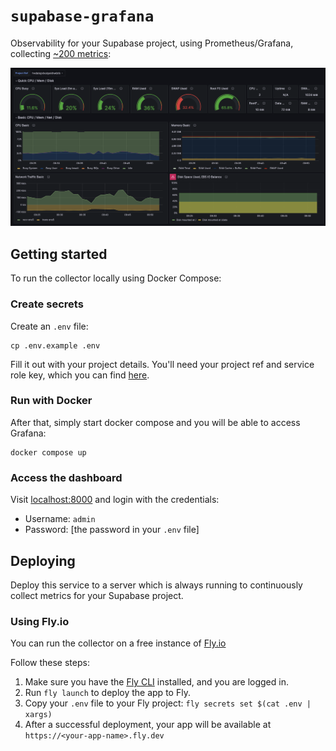 # `supabase-grafana`

Observability for your Supabase project, using Prometheus/Grafana, collecting [~200 metrics](./docs/metrics.md):

![./docs/supabase-grafana-prometheus.png](./docs/supabase-grafana-prometheus.png)

## Getting started

To run the collector locally using Docker Compose:

### Create secrets

Create an `.env` file:

```
cp .env.example .env
```

Fill it out with your project details. You'll need your project ref and service role key, which you can find [here](https://app.supabase.com/project/_/settings/api).

### Run with Docker

After that, simply start docker compose and you will be able to access Grafana:

```
docker compose up
```

### Access the dashboard

Visit [localhost:8000](https://localhost:8000) and login with the credentials:

- Username: `admin`
- Password: [the password in your `.env` file]


## Deploying

Deploy this service to a server which is always running to continuously collect metrics for your Supabase project.

### Using Fly.io

You can run the collector on a free instance of [Fly.io](https://fly.io/)

Follow these steps:

1. Make sure you have the [Fly CLI](https://fly.io/docs/getting-started/installing-flyctl/) installed, and you are logged in.
2. Run `fly launch` to deploy the app to Fly.
3. Copy your `.env` file to your Fly project: `fly secrets set $(cat .env | xargs)`
4. After a successful deployment, your app will be available at `https://<your-app-name>.fly.dev`
